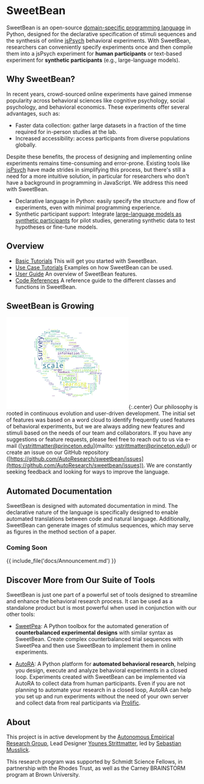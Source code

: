 # SweetBean

SweetBean is an
open-source [domain-specific programming language](https://en.wikipedia.org/wiki/Domain-specific_language) in Python,
designed for the declarative specification of stimuli sequences and the synthesis of online [jsPsych](https://www.jspsych.org/) behavioral experiments. With SweetBean,
researchers can conveniently specify experiments once and then compile them into a jsPsych experiment for **human participants** or text-based experiment for **synthetic
participants** (e.g., large-language models).

## Why SweetBean?

In recent years, crowd-sourced online experiments have gained immense popularity across behavioral sciences like
cognitive psychology, social psychology, and behavioral economics. These experiments offer several advantages, such as:

- Faster data collection: gather large datasets in a fraction of the time required for in-person studies at the lab.
- Increased accessibility: access participants from diverse populations globally.

Despite these benefits, the process of designing and implementing online experiments remains time-consuming and
error-prone. Existing tools like [jsPsych](https://www.jspsych.org/latest/) have made strides in simplifying this
process, but there's still a need for a more intuitive solution, in particular for researchers who don't have a background in programming in JavaScript. We address this need with SweetBean.

- Declarative language in Python: easily specify the structure and flow of experiments, even with minimal programming experience.
- Synthetic participant support: Integrate [large-language models as synthetic participants](https://www.sciencedirect.com/science/article/pii/S1364661323000980) for pilot studies, generating synthetic data
  to test hypotheses or fine-tune models.

## Overview

- [Basic Tutorials](Basic%20Tutorials/index.md) This will get you started with SweetBean.
- [Use Case Tutorials](Use%20Case%20Tutorials/index.md) Examples on how SweetBean can be used.
- [User Guide](User%20Guide/index.md) An overview of SweetBean features.
- [Code References](reference/sweetbean/) A reference guide to the different classes and functions in SweetBean.

## SweetBean is Growing

![word-cloud](img/word-cloud.png){:.center}
Our philosophy is rooted in continuous evolution and user-driven development. The initial set of features was based on a
word cloud to identify frequently used features of behavioral experiments, but we are always adding new features and stimuli based on the needs of
our team and collaborators. If you have any suggestions or feature requests, please feel free to reach out to us via
e-mail ([ystrittmatter@princeton.edu](mailto: ystrittmatter@princeton.edu)) or create an issue on our GitHub repository
([https://github.com/AutoResearch/sweetbean/issues](https://github.com/AutoResearch/sweetbean/issues)). We are
constantly seeking feedback and looking for ways to improve the language.

## Automated Documentation

SweetBean is designed with automated documentation in mind. The declarative nature of the language is specifically designed to enable automated translations between code and natural language. Additionally, SweetBean can generate images of stimulus sequences, which may serve as figures in the method section of a paper.

### Coming Soon

{{ include_file('docs/Announcement.md') }}

## Discover More from Our Suite of Tools

SweetBean is just one part of a powerful set of tools designed to streamline and enhance the behavioral research process. It can be used as a standalone product but is most powerful when used in conjunction with our other tools:

- [SweetPea](https://sweetpea.ai/): A Python toolbox for the automated generation of **counterbalanced experimental designs** with similar syntax as SweetBean. Create complex counterbalanced trial sequences with SweetPea and then use SweetBean to implement them in online experiments.

- [AutoRA](https://autoresearch.github.io/autora/): A Python platform for **automated behavioral research**, helping you design, execute and analyze behavioral experiments in a closed loop. Experiments created with SweetBean can be implemented via AutoRA to collect data from human participants. Even if you are not planning to automate your research in a closed loop, AutoRA can help you set up and run experiments without the need of your own server and collect data from real participants via [Prolific](https://www.prolific.com/).

## About

This project is in active development by
the [Autonomous Empirical Research Group](https://musslick.github.io/AER_website/Research.html), Lead
Designer [Younes Strittmatter](https://younesstrittmatter.github.io/), led
by [Sebastian Musslick](https://smusslick.com).

This research program was supported by Schmidt Science Fellows, in partnership with the Rhodes Trust, as well as the
Carney BRAINSTORM program at Brown University.


